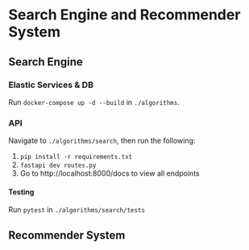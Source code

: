 # Search Engine and Recommender System

## Search Engine

### Elastic Services & DB
Run `docker-compose up -d --build` in `./algorithms`.

### API
Navigate to `./algorithms/search`, then run the following:
1. `pip install -r requirements.txt`
2. `fastapi dev routes.py`
3. Go to http://localhost:8000/docs to view all endpoints

#### Testing
Run `pytest` in `./algorithms/search/tests`


## Recommender System